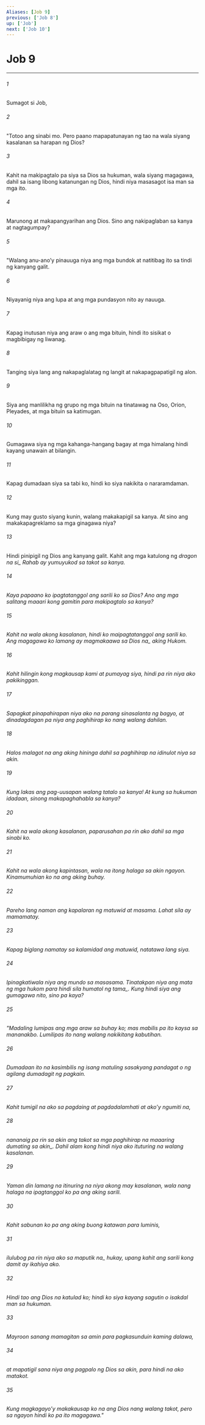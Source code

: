 ```yaml
---
Aliases: [Job 9]
previous: ['Job 8']
up: ['Job']
next: ['Job 10']
---
```

# Job 9

***






















###### 1 










Sumagot si Job, 





















###### 2 










"Totoo ang sinabi mo. Pero paano mapapatunayan ng tao na wala siyang kasalanan sa harapan ng Dios? 





















###### 3 










Kahit na makipagtalo pa siya sa Dios sa hukuman, wala siyang magagawa, dahil sa isang libong katanungan ng Dios, hindi niya masasagot isa man sa mga ito. 





















###### 4 










Marunong at makapangyarihan ang Dios. Sino ang nakipaglaban sa kanya at nagtagumpay? 





















###### 5 










"Walang anu-anoʼy pinauuga niya ang mga bundok at natitibag ito sa tindi ng kanyang galit. 





















###### 6 










Niyayanig niya ang lupa at ang mga pundasyon nito ay nauuga. 





















###### 7 










Kapag inutusan niya ang araw o ang mga bituin, hindi ito sisikat o magbibigay ng liwanag. 





















###### 8 










Tanging siya lang ang nakapaglalatag ng langit at nakapagpapatigil ng alon. 





















###### 9 










Siya ang manlilikha ng grupo ng mga bituin na tinatawag na Oso, Orion, Pleyades, at mga bituin sa katimugan. 





















###### 10 










Gumagawa siya ng mga kahanga-hangang bagay at mga himalang hindi kayang unawain at bilangin. 





















###### 11 










Kapag dumadaan siya sa tabi ko, hindi ko siya nakikita o nararamdaman. 





















###### 12 










Kung may gusto siyang kunin, walang makakapigil sa kanya. At sino ang makakapagreklamo sa mga ginagawa niya? 





















###### 13 










Hindi pinipigil ng Dios ang kanyang galit. Kahit ang mga katulong ng <i class="trans-change">dragon na si_ Rahab ay yumuyukod sa takot sa kanya. 





















###### 14 










Kaya papaano ko ipagtatanggol ang sarili ko sa Dios? Ano ang mga salitang maaari kong gamitin para makipagtalo sa kanya? 





















###### 15 










Kahit na wala akong kasalanan, hindi ko maipagtatanggol ang sarili ko. Ang magagawa ko lamang ay magmakaawa sa <i class="trans-change">Dios na_ aking Hukom. 





















###### 16 










Kahit hilingin kong magkausap kami at pumayag siya, hindi pa rin niya ako pakikinggan. 





















###### 17 










Sapagkat pinapahirapan niya ako na parang sinasalanta ng bagyo, at dinadagdagan pa niya ang paghihirap ko nang walang dahilan. 





















###### 18 










Halos malagot na ang aking hininga dahil sa paghihirap na idinulot niya sa akin. 





















###### 19 










Kung lakas ang pag-uusapan walang tatalo sa kanya! At kung sa hukuman idadaan, sinong makapaghahabla sa kanya? 





















###### 20 










Kahit na wala akong kasalanan, paparusahan pa rin ako dahil sa mga sinabi ko. 





















###### 21 










Kahit na wala akong kapintasan, wala na itong halaga sa akin ngayon. Kinamumuhian ko na ang aking buhay. 





















###### 22 










Pareho lang naman ang kapalaran ng matuwid at masama. Lahat sila ay mamamatay. 





















###### 23 










Kapag biglang namatay sa kalamidad ang matuwid, natatawa lang siya. 





















###### 24 










Ipinagkatiwala niya ang mundo sa masasama. Tinatakpan niya ang mata ng mga hukom <i class="trans-change">para hindi sila humatol ng tama_. Kung hindi siya ang gumagawa nito, sino pa kaya? 





















###### 25 










"Madaling lumipas ang mga araw sa buhay ko; mas mabilis pa ito kaysa sa mananakbo. Lumilipas ito nang walang nakikitang kabutihan. 





















###### 26 










Dumadaan ito na kasimbilis ng isang matuling sasakyang pandagat o ng agilang dumadagit ng pagkain. 





















###### 27 










Kahit tumigil na ako sa pagdaing at pagdadalamhati at akoʼy ngumiti na, 





















###### 28 










nananaig pa rin sa akin ang takot sa mga paghihirap <i class="trans-change">na maaaring dumating sa akin_. Dahil alam kong hindi niya ako ituturing na walang kasalanan. 





















###### 29 










Yaman din lamang na itinuring na niya akong may kasalanan, wala nang halaga na ipagtanggol ko pa ang aking sarili. 





















###### 30 










Kahit sabunan ko pa ang aking buong katawan para luminis, 





















###### 31 










ilulubog pa rin niya ako sa <i class="trans-change">maputik na_ hukay, upang kahit ang sarili kong damit ay ikahiya ako. 





















###### 32 










Hindi tao ang Dios na katulad ko; hindi ko siya kayang sagutin o isakdal man sa hukuman. 





















###### 33 










Mayroon sanang mamagitan sa amin para pagkasunduin kaming dalawa, 





















###### 34 










at mapatigil sana niya ang pagpalo ng Dios sa akin, para hindi na ako matakot. 





















###### 35 










Kung magkagayoʼy makakausap ko na ang Dios nang walang takot, pero sa ngayon hindi ko pa ito magagawa."
